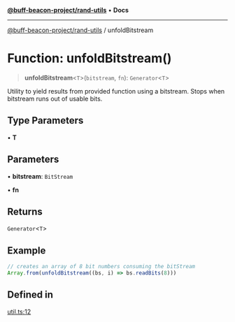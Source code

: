 [**@buff-beacon-project/rand-utils**](../index.md) • **Docs**

***

[@buff-beacon-project/rand-utils](../index.md) / unfoldBitstream

# Function: unfoldBitstream()

> **unfoldBitstream**\<`T`\>(`bitstream`, `fn`): `Generator`\<`T`\>

Utility to yield results from provided function using a bitstream.
Stops when bitstream runs out of usable bits.

## Type Parameters

• **T**

## Parameters

• **bitstream**: `BitStream`

• **fn**

## Returns

`Generator`\<`T`\>

## Example

```ts
// creates an array of 8 bit numbers consuming the bitStream
Array.from(unfoldBitstream((bs, i) => bs.readBits(8)))
```

## Defined in

[util.ts:12](https://github.com/buff-beacon-project/rand-utils/blob/1183a03fc3f4c77ca80bae970c44be1cf57495d0/src/util.ts#L12)
